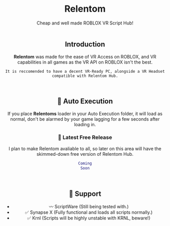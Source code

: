 <h1 align="center">Relentom</h1>
<div align="center">Cheap and well made ROBLOX VR Script Hub!</div>
<br>
<div align="center">

## Introduction

**Relentom** was made for the ease of VR Access on ROBLOX, and VR capabilities in all games as the VR API on ROBLOX isn't the best.


`It is reccomended to have a decent VR-Ready PC, alongside a VR Headset compatible with Relentom Hub.`

&nbsp;

## :rocket: Auto Execution

If you place **Relentoms** loader in your Auto Execution folder, it will load as normal, don't be alarmed by your game lagging for a few seconds after loading in.

### :pushpin: Latest Free Release

I plan to make Relentom avaliable to all, so later on this area will have the skimmed-down free version of Relentom Hub.

```lua
Coming
Soon
```

&nbsp;

## :sparkling_heart: Support

- :wavy_dash: ScriptWare (Still being tested with.)
- :white_check_mark: Synapse X (Fully functional and loads all scripts normally.)
- :white_check_mark: Krnl (Scripts will be highly unstable with KRNL, beware!)
